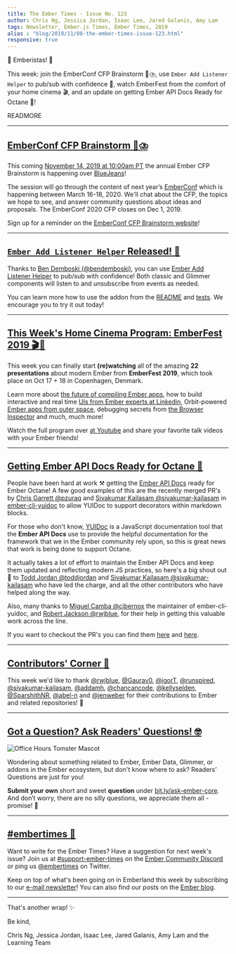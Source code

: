 ```yaml
---
title: The Ember Times - Issue No. 123
author: Chris Ng, Jessica Jordan, Isaac Lee, Jared Galanis, Amy Lam
tags: Newsletter, Ember.js Times, Ember Times, 2019
alias : "blog/2019/11/08-the-ember-times-issue-123.html"
responsive: true
---
```


👋 Emberistas! 🐹

This week: join the EmberConf CFP Brainstorm 🧠⛈️, use `Ember Add Listener Helper` to pub/sub with confidence 📣, watch EmberFest from the comfort of your home cinema 🎬, and an update on getting Ember API Docs Ready for Octane 📖!

READMORE

---

## [EmberConf CFP Brainstorm 🧠⛈️](https://emberconf.com/#/cfp-brainstorm)

This coming [November 14, 2019 at 10:00am PT](https://everytimezone.com/s/970f2362) the annual Ember CFP Brainstorm is happening over [BlueJeans](https://bluejeans.com/241628685/webrtc)!

The session will go through the content of next year’s [EmberConf](http://emberconf.com/) which is happening between March 16-18, 2020. We'll chat about the CFP, the topics we hope to see, and answer community questions about ideas and proposals. The EmberConf 2020 CFP closes on Dec 1, 2019.

Sign up for a reminder on the [EmberConf CFP Brainstorm website](https://emberconf.com/#/cfp-brainstorm)!

---

## [`Ember Add Listener Helper` Released! 📣](https://twitter.com/bendemboski/status/1187068387710525440)

Thanks to [Ben Demboski (@bendemboski)](https://github.com/bendemboski), you can use [Ember Add Listener Helper](https://github.com/bendemboski/ember-add-listener-helper) to pub/sub with confidence! Both classic and Glimmer components will listen to and unsubscribe from events as needed.

You can learn more how to use the addon from the [README](https://github.com/bendemboski/ember-add-listener-helper#usage) and [tests](https://github.com/bendemboski/ember-add-listener-helper/blob/master/tests/integration/helpers/add-listener-test.js). We encourage you to try it out today!

---

## [This Week's Home Cinema Program: EmberFest 2019 🎬🍿](https://www.youtube.com/watch?v=zXbqv2PeYCM&list=PLN4SpDLOSVkT0e094BZhGkUnf2WBF09xx)

This week you can finally start **(re)watching** all of the amazing **22 presentations** about modern Ember from **EmberFest 2019**, which took place on Oct 17 + 18 in Copenhagen, Denmark.

Learn more about [the future of compiling Ember apps](https://www.youtube.com/watch?v=StFbdKBC94o), how to build interactive and real time [UIs from Ember experts at Linkedin](https://www.youtube.com/watch?v=lpljvcBUye0), Orbit-powered [Ember apps from outer space](https://www.youtube.com/watch?v=b7-VegI-WX8), debugging secrets from [the Browser Inspector](https://www.youtube.com/watch?v=xIWFn05oLe8) and much, much more!

Watch the full program over [at Youtube](https://www.youtube.com/watch?v=zXbqv2PeYCM&list=PLN4SpDLOSVkT0e094BZhGkUnf2WBF09xx) and share your favorite talk videos with your Ember friends!

---

## [Getting Ember API Docs Ready for Octane 📖](https://github.com/cibernox/ember-cli-yuidoc/pull/52)

People have been hard at work ⚒ getting the [Ember API Docs](https://api.emberjs.com/ember/release) ready for Ember Octane! A few good examples of this are the recently merged PR's by [Chris Garrett @pzuraq](https://github.com/pzuraq) and [Sivakumar Kailasam @sivakumar-kailasam](https://github.com/sivakumar-kailasam) in [ember-cli-yuidoc](https://github.com/cibernox/ember-cli-yuidoc) to allow YUIDoc to support decorators within markdown blocks.

For those who don't know, [YUIDoc](https://github.com/yui/yuidoc) is a JavaScript documentation tool that the **Ember API Docs** use to provide the helpful documentation for the framework that we in the Ember community rely upon, so this is great news that work is being done to support Octane.  

It actually takes a lot of effort to maintain the Ember API Docs and keep them updated and reflecting modern JS practices, so here's a big shout out 🎉 to [Todd Jordan @toddjordan](https://github.com/toddjordan) and [Sivakumar Kailasam @sivakumar-kailasam](https://github.com/sivakumar-kailasam) who have led the charge, and all the other contributors who have helped along the way.

Also, many thanks to [Miguel Camba @cibernox](https://github.com/cibernox) the maintainer of ember-cli-yuidoc, and [Robert Jackson @rwjblue](https://github.com/rwjblue), for their help in getting this valuable work across the line.

If you want to checkout the PR's you can find them [here](https://github.com/cibernox/ember-cli-yuidoc/pull/52) and [here](https://github.com/cibernox/ember-cli-yuidoc/pull/53).

---

## [Contributors' Corner 👏](https://guides.emberjs.com/release/contributing/repositories/)

<p>This week we'd like to thank <a href="https://github.com/rwjblue" target="gh-user">@rwjblue</a>, <a href="https://github.com/Gaurav0" target="gh-user">@Gaurav0</a>, <a href="https://github.com/igorT" target="gh-user">@igorT</a>, <a href="https://github.com/runspired" target="gh-user">@runspired</a>, <a href="https://github.com/sivakumar-kailasam" target="gh-user">@sivakumar-kailasam</a>, <a href="https://github.com/addamh" target="gh-user">@addamh</a>, <a href="https://github.com/chancancode" target="gh-user">@chancancode</a>, <a href="https://github.com/kellyselden" target="gh-user">@kellyselden</a>, <a href="https://github.com/SparshithNR" target="gh-user">@SparshithNR</a>, <a href="https://github.com/abel-n" target="gh-user">@abel-n</a> and <a href="https://github.com/jenweber" target="gh-user">@jenweber</a> for their contributions to Ember and related repositories! 💖</p>

---

## [Got a Question? Ask Readers' Questions! 🤓](https://docs.google.com/forms/d/e/1FAIpQLScqu7Lw_9cIkRtAiXKitgkAo4xX_pV1pdCfMJgIr6Py1V-9Og/viewform)

<div class="blog-row">
  <img class="float-right small transparent padded" alt="Office Hours Tomster Mascot" title="Readers' Questions" src="/images/tomsters/officehours.png" />

  <p>Wondering about something related to Ember, Ember Data, Glimmer, or addons in the Ember ecosystem, but don't know where to ask? Readers’ Questions are just for you!</p>

  <p><strong>Submit your own</strong> short and sweet <strong>question</strong> under <a href="https://bit.ly/ask-ember-core" target="rq">bit.ly/ask-ember-core</a>. And don’t worry, there are no silly questions, we appreciate them all - promise! 🤞</p>
</div>

---

## [#embertimes 📰](https://blog.emberjs.com/tags/newsletter.html)

Want to write for the Ember Times? Have a suggestion for next week's issue? Join us at [#support-ember-times](https://discordapp.com/channels/480462759797063690/485450546887786506) on the [Ember Community Discord](https://discordapp.com/invite/zT3asNS) or ping us [@embertimes](https://twitter.com/embertimes) on Twitter.

Keep on top of what's been going on in Emberland this week by subscribing to our [e-mail newsletter](https://the-emberjs-times.ongoodbits.com/)! You can also find our posts on the [Ember blog](https://emberjs.com/blog/tags/newsletter.html).

---

That's another wrap! ✨

Be kind,

Chris Ng, Jessica Jordan, Isaac Lee, Jared Galanis, Amy Lam and the Learning Team
